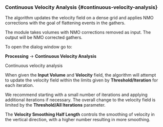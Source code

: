 ### Continuous Velocity Analysis {#continuous-velocity-analysis}

The algorithm updates the velocity field on a dense grid and applies NMO corrections with the goal of flattening events in the gathers.

The module takes volumes with NMO corrections removed as input. The output will be NMO corrected gathers.

To open the dialog window go to:

**Processing** → **Continuous Velocity Analysis**

Continuous velocity analysis

When given the **Input Volume** and **Velocity** field, the algorithm will attempt to update the velocity field within the limits given by **Threshold/Iteration** for each iteration.

We recommend starting with a small number of iterations and applying additional iterations if necessary. The overall change to the velocity field is limited by the **Threshold/All Iterations** parameter.

The **Velocity Smoothing Half Length** controls the smoothing of velocity in the vertical direction, with a higher number resulting in more smoothing.